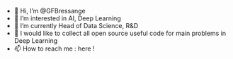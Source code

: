 - 👋 Hi, I’m @GFBressange
- 👀 I’m interested in AI, Deep Learning
- 🌱 I’m currently Head of Data Science, R&D
- 💞️ I would like to collect all open source useful code for main problems in Deep Learning
- 📫 How to reach me : here !

<!---
GFBressange/GFBressange is a ✨ special ✨ repository because its `README.md` (this file) appears on your GitHub profile.
You can click the Preview link to take a look at your changes.
--->
